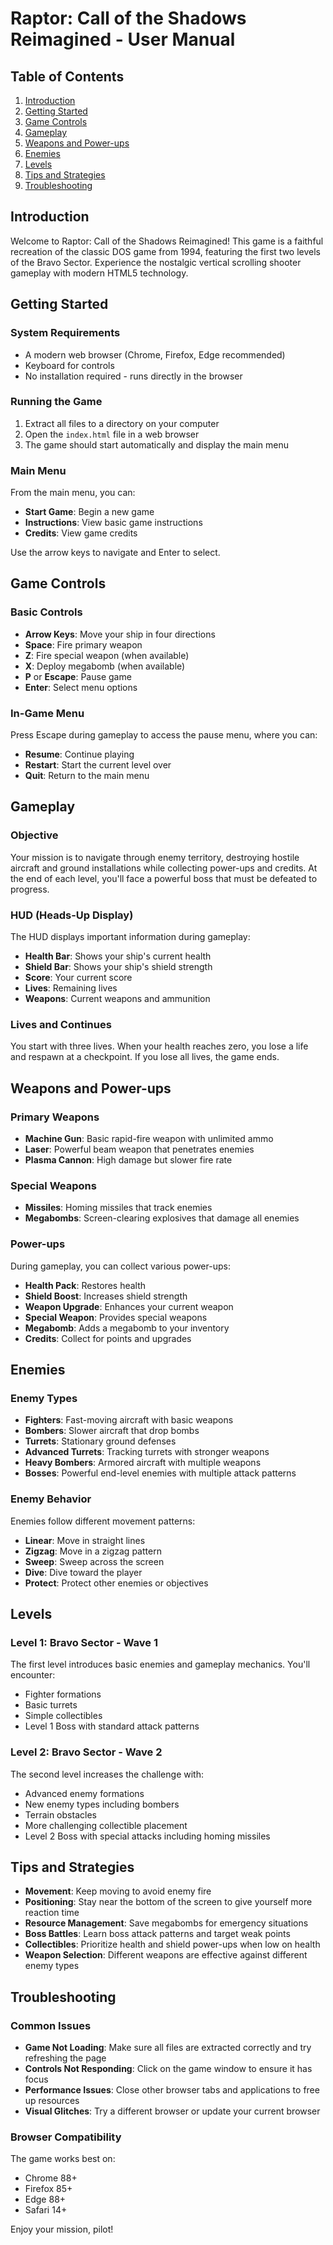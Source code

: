 # Raptor: Call of the Shadows Reimagined - User Manual

## Table of Contents

1. [Introduction](#introduction)
2. [Getting Started](#getting-started)
3. [Game Controls](#game-controls)
4. [Gameplay](#gameplay)
5. [Weapons and Power-ups](#weapons-and-power-ups)
6. [Enemies](#enemies)
7. [Levels](#levels)
8. [Tips and Strategies](#tips-and-strategies)
9. [Troubleshooting](#troubleshooting)

## Introduction

Welcome to Raptor: Call of the Shadows Reimagined! This game is a faithful recreation of the classic DOS game from 1994, featuring the first two levels of the Bravo Sector. Experience the nostalgic vertical scrolling shooter gameplay with modern HTML5 technology.

## Getting Started

### System Requirements

- A modern web browser (Chrome, Firefox, Edge recommended)
- Keyboard for controls
- No installation required - runs directly in the browser

### Running the Game

1. Extract all files to a directory on your computer
2. Open the `index.html` file in a web browser
3. The game should start automatically and display the main menu

### Main Menu

From the main menu, you can:
- **Start Game**: Begin a new game
- **Instructions**: View basic game instructions
- **Credits**: View game credits

Use the arrow keys to navigate and Enter to select.

## Game Controls

### Basic Controls

- **Arrow Keys**: Move your ship in four directions
- **Space**: Fire primary weapon
- **Z**: Fire special weapon (when available)
- **X**: Deploy megabomb (when available)
- **P** or **Escape**: Pause game
- **Enter**: Select menu options

### In-Game Menu

Press Escape during gameplay to access the pause menu, where you can:
- **Resume**: Continue playing
- **Restart**: Start the current level over
- **Quit**: Return to the main menu

## Gameplay

### Objective

Your mission is to navigate through enemy territory, destroying hostile aircraft and ground installations while collecting power-ups and credits. At the end of each level, you'll face a powerful boss that must be defeated to progress.

### HUD (Heads-Up Display)

The HUD displays important information during gameplay:
- **Health Bar**: Shows your ship's current health
- **Shield Bar**: Shows your ship's shield strength
- **Score**: Your current score
- **Lives**: Remaining lives
- **Weapons**: Current weapons and ammunition

### Lives and Continues

You start with three lives. When your health reaches zero, you lose a life and respawn at a checkpoint. If you lose all lives, the game ends.

## Weapons and Power-ups

### Primary Weapons

- **Machine Gun**: Basic rapid-fire weapon with unlimited ammo
- **Laser**: Powerful beam weapon that penetrates enemies
- **Plasma Cannon**: High damage but slower fire rate

### Special Weapons

- **Missiles**: Homing missiles that track enemies
- **Megabombs**: Screen-clearing explosives that damage all enemies

### Power-ups

During gameplay, you can collect various power-ups:
- **Health Pack**: Restores health
- **Shield Boost**: Increases shield strength
- **Weapon Upgrade**: Enhances your current weapon
- **Special Weapon**: Provides special weapons
- **Megabomb**: Adds a megabomb to your inventory
- **Credits**: Collect for points and upgrades

## Enemies

### Enemy Types

- **Fighters**: Fast-moving aircraft with basic weapons
- **Bombers**: Slower aircraft that drop bombs
- **Turrets**: Stationary ground defenses
- **Advanced Turrets**: Tracking turrets with stronger weapons
- **Heavy Bombers**: Armored aircraft with multiple weapons
- **Bosses**: Powerful end-level enemies with multiple attack patterns

### Enemy Behavior

Enemies follow different movement patterns:
- **Linear**: Move in straight lines
- **Zigzag**: Move in a zigzag pattern
- **Sweep**: Sweep across the screen
- **Dive**: Dive toward the player
- **Protect**: Protect other enemies or objectives

## Levels

### Level 1: Bravo Sector - Wave 1

The first level introduces basic enemies and gameplay mechanics. You'll encounter:
- Fighter formations
- Basic turrets
- Simple collectibles
- Level 1 Boss with standard attack patterns

### Level 2: Bravo Sector - Wave 2

The second level increases the challenge with:
- Advanced enemy formations
- New enemy types including bombers
- Terrain obstacles
- More challenging collectible placement
- Level 2 Boss with special attacks including homing missiles

## Tips and Strategies

- **Movement**: Keep moving to avoid enemy fire
- **Positioning**: Stay near the bottom of the screen to give yourself more reaction time
- **Resource Management**: Save megabombs for emergency situations
- **Boss Battles**: Learn boss attack patterns and target weak points
- **Collectibles**: Prioritize health and shield power-ups when low on health
- **Weapon Selection**: Different weapons are effective against different enemy types

## Troubleshooting

### Common Issues

- **Game Not Loading**: Make sure all files are extracted correctly and try refreshing the page
- **Controls Not Responding**: Click on the game window to ensure it has focus
- **Performance Issues**: Close other browser tabs and applications to free up resources
- **Visual Glitches**: Try a different browser or update your current browser

### Browser Compatibility

The game works best on:
- Chrome 88+
- Firefox 85+
- Edge 88+
- Safari 14+

Enjoy your mission, pilot!


